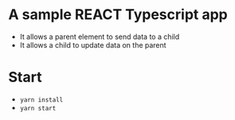 # A sample REACT Typescript app

- It allows a parent element to send data to a child
- It allows a child to update data on the parent

# Start

- `yarn install`
- `yarn start`